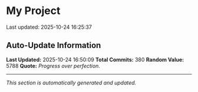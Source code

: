 # My Project


Last updated: 2025-10-24 16:25:37




























































































































































































































































































































































































## Auto-Update Information

**Last Updated:** 2025-10-24 16:50:09
**Total Commits:** 380
**Random Value:** 5788
**Quote:** _Progress over perfection._

---
_This section is automatically generated and updated._